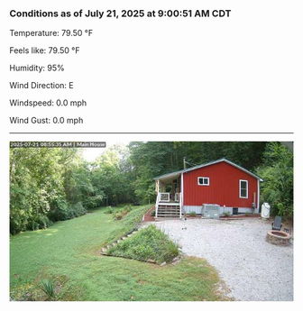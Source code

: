### Conditions as of July 21, 2025 at 9:00:51 AM CDT 

Temperature: 79.50 &deg;F

Feels like: 79.50 &deg;F

Humidity: 95%

Wind Direction: E

Windspeed: 0.0 mph

Wind Gust: 0.0 mph

---

<img src="./images/latest.jpeg"/>

